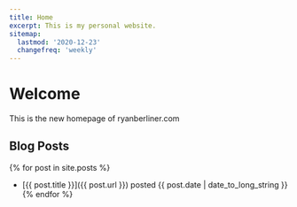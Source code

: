 ```yaml
---
title: Home
excerpt: This is my personal website. 
sitemap:
  lastmod: '2020-12-23'
  changefreq: 'weekly'
---
```


# Welcome

This is the new homepage of ryanberliner.com

## Blog Posts

{% for post in site.posts %}
  - [{{ post.title }}]({{ post.url }}) posted {{ post.date | date_to_long_string }}
{% endfor %}